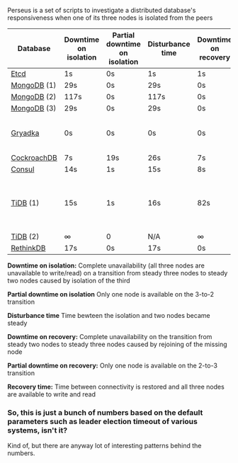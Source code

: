 Perseus is a set of scripts to investigate a distributed database's responsiveness when one of its three nodes is isolated from the peers

| Database | Downtime on isolation | Partial downtime on isolation | Disturbance time | Downtime on recovery | Partial downtime on recovery | Recovery time | Version |
| --- | --- | --- | --- | --- | --- | --- | --- |
| [Etcd](https://github.com/rystsov/perseus/tree/master/etcd) | 1s | 0s | 1s | 1s | 0s | 2s | 3.2.13 |
| [MongoDB](https://github.com/rystsov/perseus/tree/master/mongodb) (1) | 29s | 0s | 29s | 0s | 0s | 1s | 3.6.1 |
| [MongoDB](https://github.com/rystsov/perseus/tree/master/mongodb) (2) | 117s | 0s | 117s | 0s | 0s | 38s | 3.6.1 |
| [MongoDB](https://github.com/rystsov/perseus/tree/master/mongodb) (3) | 29s | 0s | 29s | 0s | 0s | N/A | 3.6.1 |
| [Gryadka](https://github.com/rystsov/perseus/tree/master/gryadka) | 0s | 0s | 0s | 0s | 0s | 8s | gryadka: 1.61.8<br/> redis: 4.0.1 |
| [CockroachDB](https://github.com/rystsov/perseus/tree/master/cockroachdb) | 7s | 19s | 26s | 7s | 0s | 13s | 1.1.3 |
| [Consul](https://github.com/rystsov/perseus/tree/master/consul) | 14s | 1s | 15s | 8s | 0s | 10s | 1.0.2 |
| [TiDB](https://github.com/rystsov/perseus/tree/master/tidb) (1) | 15s | 1s | 16s | 82s | 8s | 114s | PD: 1.1.0<br/>KV: 1.0.1<br/>DB: 1.1.0 |
| [TiDB](https://github.com/rystsov/perseus/tree/master/tidb) (2) | &#8734; | 0 | N/A | &#8734; | 0 | N/A | same |
| [RethinkDB](https://github.com/rystsov/perseus/tree/master/rethinkdb) | 17s | 0s | 17s | 0s | 0s | 21s | 2.3.6 |

**Downtime on isolation:** Complete unavailability (all three nodes are unavailable to write/read) on a transition from steady three nodes to steady two nodes caused by isolation of the third

**Partial downtime on isolation** Only one node is available on the 3-to-2 transition

**Disturbance time** Time bewteen the isolation and two nodes became steady

**Downtime on recovery:** Complete unavailability on the transition from steady two nodes to steady three nodes caused by rejoining of the missing node

**Partial downtime on recovery:** Only one node is available on the 2-to-3 transition

**Recovery time:** Time between connectivity is restored and all three nodes are available to write and read

### So, this is just a bunch of numbers based on the default parameters such as leader election timeout of various systems, isn't it?

Kind of, but there are anyway lot of interesting patterns behind the numbers.